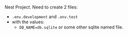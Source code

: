 Nest Project.
Need to create 2 files:
* `.env.development` and `.env.test`
* with the values:
  * `DB_NAME=db.sqlite` or some other sqlite named file.